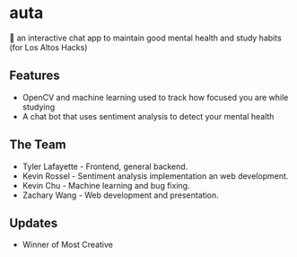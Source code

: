 # auta
💬 an interactive chat app to maintain good mental health and study habits (for Los Altos Hacks)

## Features
 - OpenCV and machine learning used to track how focused you are while studying
 - A chat bot that uses sentiment analysis to detect your mental health

## The Team
 - Tyler Lafayette - Frontend, general backend.
 - Kevin Rossel - Sentiment analysis implementation an web development.
 - Kevin Chu - Machine learning and bug fixing.
 - Zachary Wang - Web development and presentation.

## Updates
 - Winner of Most Creative
